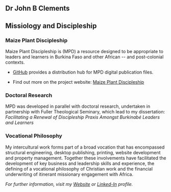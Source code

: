## Dr John B Clements

## Missiology and Discipleship ## 

### Maize Plant Discipleship ###

Maize Plant Discipleship is (MPD) a resource designed to be appropriate to leaders and learners in Burkina Faso and other African -- and post-colonial contexts. 

- [GitHub][@johnbrc] provides a distribution hub for MPD digital publication files.

- Find out more on the project website: [Maize Plant Discipleship][]

### Doctoral Research ###

MPD was developed in parallel with doctoral research, undertaken in partnership with Fuller Theological Seminary, which lead to my dissertation:	*Facilitating a Renewal of Discipleship Praxis Amongst Burkinabé Leaders and Learners*

### Vocational Philosophy ###

My intercultural work forms part of a broad vocation that has encompassed structural engineering, desktop publishing, printing, website development and property management. Together these involvements have facilitated the development of key business and leadership skills and experience, the defining of a vocational philosophy of Christian work and the financial underwriting of itinerant missionary engagement with Africa.

*For further information, visit my [Website][] or [Linked-In][] profile.*


[Maize Plant Discipleship]: http://maizeplantdiscipleship.wordpress.com
[Website]: http://jbclements.wordpress.com/
[Linked-In]: http://uk.linkedin.com/in/jbclements/
[@johnbrc]: http://johnbrc.github.io
